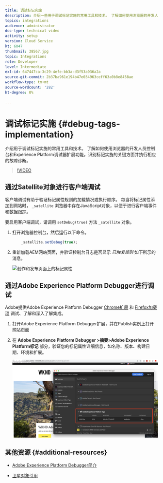 ```yaml
---
title: 调试标记实施
description: 介绍一些用于调试标记实施的常用工具和技术。 了解如何使用浏览器的开发人员控制台和Experience Platform调试器扩展功能，识别标记实施的关键方面并执行相应的故障诊断。
topics: integrations
audience: administrator
doc-type: technical video
activity: setup
version: Cloud Service
kt: 6047
thumbnail: 38567.jpg
topic: Integrations
role: Developer
level: Intermediate
exl-id: 647447ca-3c29-4efe-bb3a-d3f53a936a2a
source-git-commit: 2b37ba961e194b47e034963ceff63a0b8e8458ae
workflow-type: tm+mt
source-wordcount: '282'
ht-degree: 0%

---
```


# 调试标记实施 {#debug-tags-implementation}

介绍用于调试标记实施的常用工具和技术。 了解如何使用浏览器的开发人员控制台和Experience Platform调试器扩展功能，识别标记实施的关键方面并执行相应的故障诊断。

>[!VIDEO](https://video.tv.adobe.com/v/38567?quality=12&learn=on)

## 通过Satellite对象进行客户端调试

客户端调试有助于验证标记属性规则的加载情况或执行顺序。 每当将标记属性添加到网站时， `_satellite` 浏览器中存在JavaScript对象，以便于进行客户端事件和数据跟踪。

要启用客户端调试，请调用 `setDebug(true)` 方法 `_satellite` 对象。

1. 打开浏览器控制台，然后运行以下命令。

   ```javascript
       _satellite.setDebug(true);
   ```

1. 重新加载AEM网站页面，并验证控制台日志是否显示 _已触发规则_ 如下所示的消息。

   ![创作和发布页面上的标记属性](assets/satellite-object-debugging.png)

## 通过Adobe Experience Platform Debugger进行调试

Adobe提供Adobe Experience Platform Debugger [Chrome扩展](https://chrome.google.com/webstore/detail/adobe-experience-platform/bfnnokhpnncpkdmbokanobigaccjkpob) 和 [Firefox加载项](https://addons.mozilla.org/en-US/firefox/addon/adobe-experience-platform-dbg/) 调试、了解和深入了解集成。

1. 打开Adobe Experience Platform Debugger扩展，并在Publish实例上打开网站页面

1. 在 **Adobe Experience Platform Debugger >摘要>Adobe Experience Platform标记** 部分，验证您的标记属性详细信息，如名称、版本、构建日期、环境和扩展。

   ![Adobe Experience Platform Debugger和标记属性详细信息](assets/tag-property-details.png)

## 其他资源 {#additional-resources}

+ [Adobe Experience Platform Debugger简介](https://experienceleague.adobe.com/docs/platform-learn/data-collection/debugger/overview.html)

+ [卫星对象引用](https://experienceleague.adobe.com/docs/experience-platform/tags/client-side/satellite-object.html)

